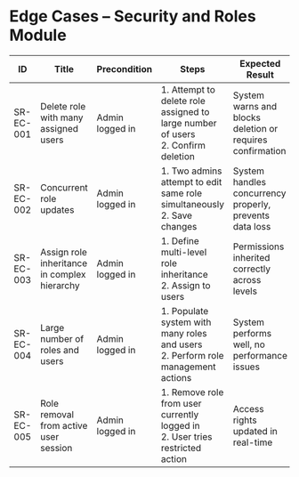 # Edge Cases – Security and Roles Module

| ID          | Title                                       | Precondition                        | Steps                                                         | Expected Result                           | Actual Result | Status |
|-------------|---------------------------------------------|-------------------------------------|---------------------------------------------------------------|-------------------------------------------|---------------|--------|
| SR-EC-001   | Delete role with many assigned users        | Admin logged in                     | 1. Attempt to delete role assigned to large number of users <br> 2. Confirm deletion | System warns and blocks deletion or requires confirmation |               |        |
| SR-EC-002   | Concurrent role updates                      | Admin logged in                     | 1. Two admins attempt to edit same role simultaneously <br> 2. Save changes | System handles concurrency properly, prevents data loss |               |        |
| SR-EC-003   | Assign role inheritance in complex hierarchy| Admin logged in                     | 1. Define multi-level role inheritance <br> 2. Assign to users | Permissions inherited correctly across levels |               |        |
| SR-EC-004   | Large number of roles and users              | Admin logged in                     | 1. Populate system with many roles and users <br> 2. Perform role management actions | System performs well, no performance issues |               |        |
| SR-EC-005   | Role removal from active user session        | Admin logged in                     | 1. Remove role from user currently logged in <br> 2. User tries restricted action | Access rights updated in real-time |               |        |